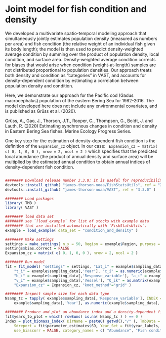 # Joint model for fish condition and density
We developed a multivariate spatio-temporal modeling approach that simultaneously jointly estimates population density (measured as numbers per area) and fish condition (the relative weight of an individual fish given its body length); the model is then used to predict density-weighted average condition by summing over the product of population density, local condition, and surface area. Density-weighted average condition corrects for biases that would arise when condition (weight-at-length) samples are not distributed proportional to population densities.  Our approach treats both density and condition as “categories” in VAST, and accounts for density-dependent condition by estimating a correlation between population density and condition. 

Here, we demonstrate our approach for the Pacific cod (Gadus macrocephalus) population of the eastern Bering Sea for 1982-2016. The model developed here does not include any environmental covariates, and is published as Grüss et al. (2020). 

Grüss, A., Gao, J., Thorson, J.T., Rooper, C., Thompson, G., Boldt, J. and Lauth, R. (2020) Estimating synchronous changes in condition and density in Eastern Bering Sea fishes. Marine Ecology Progress Series.

One key step for the estimation of density-dependent fish condition is the definition of the `Expansion_cz` object. In our case: ` Expansion_cz = matrix( c( 0, 1, 0, 0 ), nrow = 2, ncol = 2 )` which specifies that the predicted local abundance (the product of annual density and surface area) will be multiplied by the estimated annual condition to obtain annual indices of density-dependent fish condition. 

```R

######## Download release number 3.3.0; it is useful for reproducibility to use a specific release number
devtools::install_github( "james-thorson-noaa/FishStatsUtils", ref = "2.5.0" )
devtools::install_github( "james-thorson-noaa/VAST", ref = "3.3.0" )

######## Load packages
library( TMB )
library( VAST )

######## load data set
######## see `?load_example` for list of stocks with example data
######## that are installed automatically with `FishStatsUtils`.
example = load_example( data_set = "condition_and_density" )

######## Make settings
settings = make_settings( n_x = 50, Region = example$Region, purpose = "condition_and_density" )
settings$bias.correct = FALSE
Expansion_cz = matrix( c( 0, 1, 0, 0 ), nrow = 2, ncol = 2 )

######## Run model
fit = fit_model( "settings" = settings, "Lat_i" = example$sampling_data[,'Lat'], "Lon_i" = example$sampling_data[,'Lon'],
	"t_i" = example$sampling_data[,'Year'], "c_i" = as.numeric(example$sampling_data[,'Category'])-1,
  	"b_i" = example$sampling_data[,'Response_variable'], "a_i" = example$sampling_data[,'AreaSwept_km2'],
  	"v_i" = example$sampling_data[,'Vessel'], "Q_ik" = as.matrix(example$sampling_data[, "logLength_lncm"]), 
  	"Expansion_cz" = Expansion_cz, "knot_method"="grid" )

######## Inspect sample size for each data type
Nsamp_tc = tapply( example$sampling_data[,'Response_variable'], INDEX = list( 
	example$sampling_data[,'Year'], as.numeric(example$sampling_data[,'Category'])-1), FUN=length )

######## Produce and plot an abundance index and a density-dependent fish condition index
fit$years_to_plot = which( rowSums( is.na( Nsamp_tc ) ) == 0 )
Index = plot_biomass_index( DirName = paste0( getwd(),"/" ), TmbData = fit$data_list, 
	Sdreport = fit$parameter_estimates$SD, Year_Set = fit$year_labels, Years2Include = fit$years_to_plot, 
	use_biascorr = FALSE, category_names = c( "Abundance", "Fish condition" ) )

```
